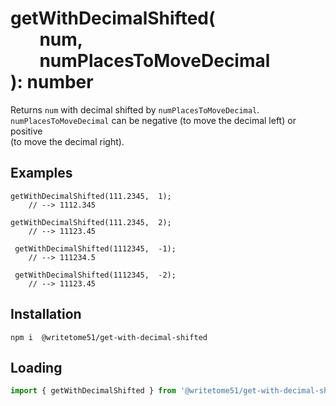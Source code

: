 # getWithDecimalShifted(<br>&nbsp;&nbsp;&nbsp;&nbsp;&nbsp;&nbsp;&nbsp;num,<br>&nbsp;&nbsp;&nbsp;&nbsp;&nbsp;&nbsp;&nbsp;numPlacesToMoveDecimal<br>): number

Returns `num` with decimal shifted by `numPlacesToMoveDecimal`.  
`numPlacesToMoveDecimal` can be negative (to move the decimal left) or positive  
(to move the decimal right).

## Examples
```
getWithDecimalShifted(111.2345,  1);
    // --> 1112.345

getWithDecimalShifted(111.2345,  2);
    // --> 11123.45
 
 getWithDecimalShifted(1112345,  -1);
    // --> 111234.5
 
 getWithDecimalShifted(1112345,  -2);
    // --> 11123.45
```

## Installation
`npm i  @writetome51/get-with-decimal-shifted`


## Loading
```js
import { getWithDecimalShifted } from '@writetome51/get-with-decimal-shifted'; 
```
